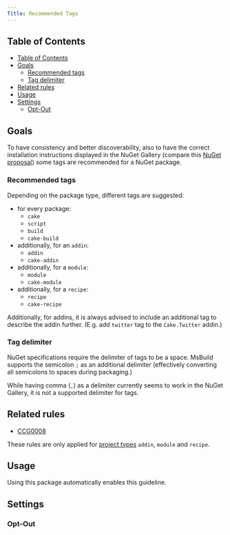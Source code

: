 ```yaml
---
Title: Recommended Tags
---
```


<!-- START doctoc generated TOC please keep comment here to allow auto update -->
<!-- DON'T EDIT THIS SECTION, INSTEAD RE-RUN doctoc TO UPDATE -->
## Table of Contents

- [Table of Contents](#table-of-contents)
- [Goals](#goals)
  - [Recommended tags](#recommended-tags)
  - [Tag delimiter](#tag-delimiter)
- [Related rules](#related-rules)
- [Usage](#usage)
- [Settings](#settings)
  - [Opt-Out](#opt-out)

<!-- END doctoc generated TOC please keep comment here to allow auto update -->

## Goals

To have consistency and better discoverability, also to have the correct installation instructions
displayed in the NuGet Gallery (compare this [NuGet proposal](https://github.com/NuGet/NuGetGallery/issues/8381)) some tags are recommended for a NuGet package.

<!-- TODO: We should link the cakebuild.net - blog post, when that feature is released!! -->

### Recommended tags

Depending on the package type, different tags are suggested:

* for every package:
  * `cake`
  * `script`
  * `build`
  * `cake-build`
* additionally, for an `addin`:
  * `addin`
  * `cake-addin`
* additionally, for a `module`:
  * `module`
  * `cake-module`
* additionally, for a `recipe`:
  * `recipe`
  * `cake-recipe`

Additionally, for addins, it is always advised to include an additional tag to describe the
addin further. (E.g. add `twitter` tag to the `Cake.Twitter` addin.)

### Tag delimiter

NuGet specifications require the delimiter of tags to be a space. MsBuild supports the semicolon `;`
as an additional delimiter (effectively converting all semicolons to spaces during packaging.)

While having comma (`,`) as a delimiter currently seems to work in the NuGet Gallery, it is not
a supported delimiter for tags.

## Related rules

 * [CCG0008](../rules/ccg0008)

These rules are only applied for [project types](../settings#projecttype) `addin`, `module` and `recipe`.

## Usage

Using this package automatically enables this guideline.

## Settings

### Opt-Out

<?! Include "../settings/fragments/OmitRecommendedTag.md" /?>
